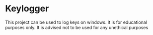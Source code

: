 # Keylogger
This project can be used to log keys on windows. It is for educational purposes only. It is advised not to be used for any unethical purposes
